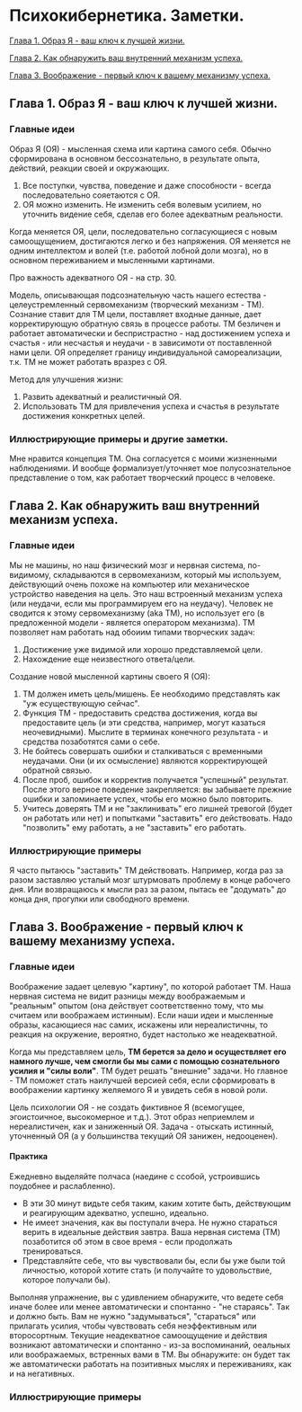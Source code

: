# Психокибернетика. Заметки.

[Глава 1. Образ Я - ваш ключ к лучшей жизни.](#Part1)

[Глава 2. Как обнаружить ваш внутренний механизм успеха.](#Part2)

[Глава 3. Воображение - первый ключ к вашему механизму успеха.](#Part3)



## <a id='Part1'>Глава 1. Образ Я - ваш ключ к лучшей жизни.</a>

### Главные идеи

Образ Я (ОЯ) - мысленная схема или картина самого себя. Обычно сформирована в основном бессознательно, в результате опыта, действий, реакции своей и окружающих.

1. Все поступки, чувства, поведение и даже способности - всегда последовательно сояетаются с ОЯ.
2. ОЯ можно изменить. Не изменить себя волевым усилием, но уточнить видение себя, сделав его более адекватным реальности. 

Когда меняется ОЯ, цели, последовательно согласующиеся с новым самоощущением, достигаются легко и без напряжения. ОЯ меняется не одним интеллектом и волей (т.е. работой лобной доли мозга), но в основном переживанием и мысленными картинами.

Про важность адекватного ОЯ - на стр. 30.

Модель, описывающая подсознательную часть нашего естества - целеустремленный сервомеханизм (творческий механизм - ТМ). Сознание ставит для ТМ цели, поставляет входные данные, дает корректирующую обратную связь в процессе работы. ТМ безличен и работает автоматически и беспристрастно - над достижением успеха и счастья - или несчастья и неудачи - в зависимоти от поставленной нами цели.
ОЯ определяет границу индивидуальной самореализации, т.к. ТМ не может работать вразрез с ОЯ.

Метод для улучшения жизни:

1. Развить адекватный и реалистичный ОЯ.
2. Использовать ТМ для привлечения успеха и счастья в результате достижения конкретных целей.

### Иллюстрирующие примеры и другие заметки.

Мне нравится концепция ТМ. Она согласуется с моими жизненными наблюдениями. И вообще формализует/уточняет мое полусознательное представление о том, как работает творческий процесс в человеке.

## <a id='Part2'>Глава 2. Как обнаружить ваш внутренний механизм успеха.</a>

### Главные идеи

Мы не машины, но наш физический мозг и нервная система, по-видимому, складываются в сервомеханизм, который мы используем, действующий очень похоже на компьютер или механическое устройство наведения на цель. Это наш встроенный механизм успеха (или неудачи, если мы программируем его на неудачу). Человек не сводится к этому сервомеханизму (aka ТМ), но использует его (в предложенной модели - является оператором механизма). ТМ позволяет нам работать над обоиим типами творческих задач:

1. Достижение уже видимой или хорошо представляемой цели.
2. Нахождение еще неизвестного ответа/цели.

Создание новой мысленной картины своего Я (ОЯ):

1. ТМ должен иметь цель/мишень. Ее необходимо представлять как "уж есуществующую сейчас".
2. Функция ТМ - предоставить средства достижения, когда вы предоставите цель (и эти средства, например, могут казаться неочевидными). Мыслите в терминах конечного результата - и средства позаботятся сами о себе.
3. Не бойтесь совершать ошибки и сталкиваться с временными неудачами. Они (и их осмысление) являются корректирующей обратной связью.
4. После проб, ошибок и корректив получается "успешный" результат. После этого верное поведение закрепляется: вы забываете прежние ошибки и запоминаете успех, чтобы его можно было повторить.
5. Учитесь доверять ТМ и не "заклинивать" его лишней тревогой (будет он работать или нет) и попытками "заставить" его действовать. Надо "позволить" ему работать, а не "заставить" его работать.

### Иллюстрирующие примеры

Я часто пытаюсь "заставить" ТМ действовать. Например, когда раз за разом заставляю усталый мозг штурмовать проблему в конце рабочего дня. Или возвращаюсь к мысли раз за разом, пытась ее "додумать" до конца дня, прогулки или свободного времени.

## <a id='Part3'>Глава 3. Воображение - первый ключ к вашему механизму успеха.</a>

### Главные идеи

Воображение задает целевую "картину", по которой работает ТМ. Наша нервная система не видит разницы между воображаемым и "реальным" опытом (она действует соответственно тому, что мы считаем или воображаем истинным). Если наши идеи и мысленные образы, касающиеся нас самих, искажены или нереалистичны, то реакция на окружение, вероятно, будет настолько же неадекватной.

Когда мы представляем цель, **ТМ берется за дело и осуществляет его намного лучше, чем смогли бы мы сами с помощью сознательного усилия и "силы воли"**. ТМ будет решать "внешние" задачи. Но главное - ТМ поможет стать наилучшей версией себя, если сформировать в воображении картинку желяемого Я и увидеть себя в новой роли.

Цель психологии ОЯ - не создать фиктивное Я (всемогущее, эгоистоичное, высокомерное и т.д.). Этот образ неприемлем и нереалистичен, как и заниженный ОЯ. Задача - отыскать истинный, уточненный ОЯ (а у большинства текущий ОЯ занижен, недооценен).

#### Практика

Ежедневно выделяйте полчаса (наедине с ссобой, устроившись поудобнее и раслабленно).

* В эти 30 минут видьте себя таким, каким хотите быть, действующим и реагирующим адекватно, успешно, идеально.
* Не имеет значения, как вы поступали вчера. Не нужно стараться верить в идеальные действия завтра. Ваша нервная система (ТМ) позаботится об этом в свое время - если продолжать тренироваться.
* Представляйте себе, что вы чувствовали бы, если бы уже были той личностью, которой хотите стать (и получайте то удовольствие, которое получали бы).

Выполняя упражнение, вы с удивлением обнаружите, что ведете себя иначе более или менее автоматически и спонтанно - "не стараясь". Так и должно быть. Вам не нужно "задумываться", "стараться" или прилагать усилия, чтобы чувствовать себя неэффективным или второсортным. Текущие неадекватное самоощущение и действия возникают автоматически и спонтанно - из-за воспоминаний, оеальных или воображаемых, встренных вами в ТМ. Вы обнаружите: он будет так же автоматически работать на позитивных мыслях и переживаниях, как и на негативных.


### Иллюстрирующие примеры